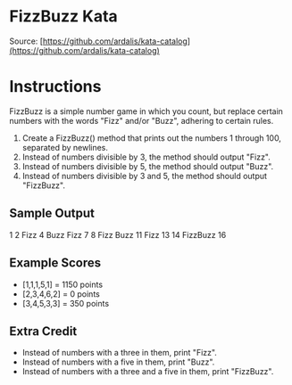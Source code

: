 FizzBuzz Kata
============
Source: [https://github.com/ardalis/kata-catalog](https://github.com/ardalis/kata-catalog)

# Instructions #

FizzBuzz is a simple number game in which you count, but replace certain numbers with the words "Fizz" and/or "Buzz", adhering to certain rules.

1. Create a FizzBuzz() method that prints out the numbers 1 through 100, separated by newlines.
2. Instead of numbers divisible by 3, the method should output "Fizz".
3. Instead of numbers divisible by 5, the method should output "Buzz".
4. Instead of numbers divisible by 3 and 5, the method should output "FizzBuzz".

## Sample Output ##
1
2
Fizz
4
Buzz
Fizz
7
8
Fizz
Buzz
11
Fizz
13
14
FizzBuzz
16

## Example Scores ##

- [1,1,1,5,1] = 1150 points
- [2,3,4,6,2] = 0 points
- [3,4,5,3,3] = 350 points


## Extra Credit ##
- Instead of numbers with a three in them, print "Fizz".
- Instead of numbers with a five in them, print "Buzz".
- Instead of numbers with a three and a five in them, print "FizzBuzz".